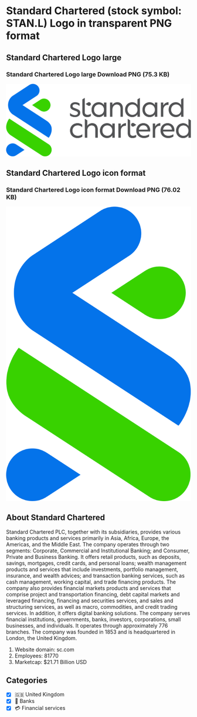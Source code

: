 # Standard Chartered (stock symbol: STAN.L) Logo in transparent PNG format

## Standard Chartered Logo large

### Standard Chartered Logo large Download PNG (75.3 KB)

![Standard Chartered Logo large Download PNG (75.3 KB)](/img/orig/STAN.L_BIG-27b2637e.png)

## Standard Chartered Logo icon format

### Standard Chartered Logo icon format Download PNG (76.02 KB)

![Standard Chartered Logo icon format Download PNG (76.02 KB)](/img/orig/STAN.L-c30b7cd0.png)

## About Standard Chartered

Standard Chartered PLC, together with its subsidiaries, provides various banking products and services primarily in Asia, Africa, Europe, the Americas, and the Middle East. The company operates through two segments: Corporate, Commercial and Institutional Banking; and Consumer, Private and Business Banking. It offers retail products, such as deposits, savings, mortgages, credit cards, and personal loans; wealth management products and services that include investments, portfolio management, insurance, and wealth advices; and transaction banking services, such as cash management, working capital, and trade financing products. The company also provides financial markets products and services that comprise project and transportation financing, debt capital markets and leveraged financing, financing and securities services, and sales and structuring services, as well as macro, commodities, and credit trading services. In addition, it offers digital banking solutions. The company serves financial institutions, governments, banks, investors, corporations, small businesses, and individuals. It operates through approximately 776 branches. The company was founded in 1853 and is headquartered in London, the United Kingdom.

1. Website domain: sc.com
2. Employees: 81770
3. Marketcap: $21.71 Billion USD


## Categories
- [x] 🇬🇧 United Kingdom
- [x] 🏦 Banks
- [x] 💳 Financial services
